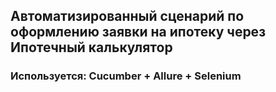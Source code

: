 ## Автоматизированный сценарий по оформлению заявки на ипотеку через Ипотечный калькулятор


### Используется: Cucumber + Allure + Selenium
